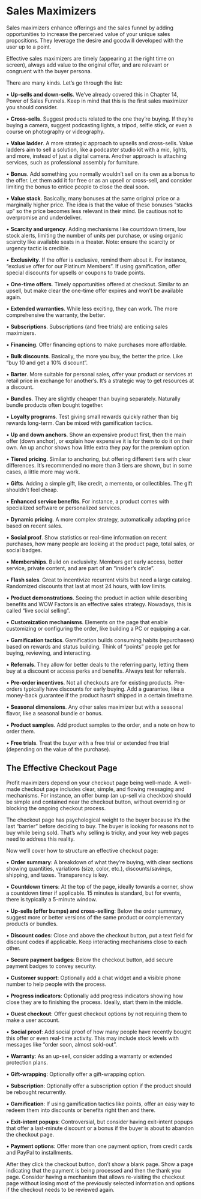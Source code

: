 # Sales Maximizers

Sales maximizers enhance offerings and the sales funnel by adding opportunities to increase the perceived value of your unique sales propositions. They leverage the desire and goodwill developed with the user up to a point.

Effective sales maximizers are timely (appearing at the right time on screen), always add value to the original offer, and are relevant or congruent with the buyer persona.

There are many kinds. Let’s go through the list:

• **Up-sells and down-sells**. We’ve already covered this in Chapter 14, Power of Sales Funnels. Keep in mind that this is the first sales maximizer you should consider.

• **Cross-sells**. Suggest products related to the one they’re buying. If they’re buying a camera, suggest podcasting lights, a tripod, selfie stick, or even a course on photography or videography.

• **Value ladder**. A more strategic approach to upsells and cross-sells. Value ladders aim to sell a solution, like a podcaster studio kit with a mic, lights, and more, instead of just a digital camera. Another approach is attaching services, such as professional assembly for furniture.

• **Bonus**. Add something you normally wouldn’t sell on its own as a bonus to the offer. Let them add it for free or as an upsell or cross-sell, and consider limiting the bonus to entice people to close the deal soon.

• **Value stack**. Basically, many bonuses at the same original price or a marginally higher price. The idea is that the value of these bonuses “stacks up” so the price becomes less relevant in their mind. Be cautious not to overpromise and underdeliver.

• **Scarcity and urgency**. Adding mechanisms like countdown timers, low stock alerts, limiting the number of units per purchase, or using organic scarcity like available seats in a theater. Note: ensure the scarcity or urgency tactic is credible.

• **Exclusivity**. If the offer is exclusive, remind them about it. For instance, “exclusive offer for our Platinum Members”. If using gamification, offer special discounts for upsells or coupons to trade points.

• **One-time offers**. Timely opportunities offered at checkout. Similar to an upsell, but make clear the one-time offer expires and won’t be available again.

• **Extended warranties**. While less exciting, they can work. The more comprehensive the warranty, the better.

• **Subscriptions**. Subscriptions (and free trials) are enticing sales maximizers.

• **Financing**. Offer financing options to make purchases more affordable.

• **Bulk discounts**. Basically, the more you buy, the better the price. Like “buy 10 and get a 10% discount”.

• **Barter**. More suitable for personal sales, offer your product or services at retail price in exchange for another’s. It’s a strategic way to get resources at a discount.

• **Bundles**. They are slightly cheaper than buying separately. Naturally bundle products often bought together.

• **Loyalty programs**. Test giving small rewards quickly rather than big rewards long-term. Can be mixed with gamification tactics.

• **Up and down anchors**. Show an expensive product first, then the main offer (down anchor), or explain how expensive it is for them to do it on their own. An up anchor shows how little extra they pay for the premium option.

• **Tiered pricing**. Similar to anchoring, but offering different tiers with clear differences. It’s recommended no more than 3 tiers are shown, but in some cases, a little more may work.

• **Gifts**. Adding a simple gift, like credit, a memento, or collectibles. The gift shouldn’t feel cheap.

• **Enhanced service benefits**. For instance, a product comes with specialized software or personalized services.

• **Dynamic pricing**. A more complex strategy, automatically adapting price based on recent sales.

• **Social proof**. Show statistics or real-time information on recent purchases, how many people are looking at the product page, total sales, or social badges.

• **Memberships**. Build on exclusivity. Members get early access, better service, private content, and are part of an “insider’s circle”.

• **Flash sales**. Great to incentivize recurrent visits but need a large catalog. Randomized discounts that last at most 24 hours, with low limits.

• **Product demonstrations**. Seeing the product in action while describing benefits and WOW Factors is an effective sales strategy. Nowadays, this is called “live social selling”.

• **Customization mechanisms**. Elements on the page that enable customizing or configuring the order, like building a PC or equipping a car.

• **Gamification tactics**. Gamification builds consuming habits (repurchases) based on rewards and status building. Think of “points” people get for buying, reviewing, and interacting.

• **Referrals**. They allow for better deals to the referring party, letting them buy at a discount or access perks and benefits. Always test for referrals.

• **Pre-order incentives**. Not all checkouts are for existing products. Pre-orders typically have discounts for early buying. Add a guarantee, like a money-back guarantee if the product hasn’t shipped in a certain timeframe.

• **Seasonal dimensions**. Any other sales maximizer but with a seasonal flavor, like a seasonal bundle or bonus.

• **Product samples**. Add product samples to the order, and a note on how to order them.

• **Free trials**. Treat the buyer with a free trial or extended free trial (depending on the value of the purchase).

## The Effective Checkout Page

Profit maximizers depend on your checkout page being well-made. A well-made checkout page includes clear, simple, and flowing messaging and mechanisms. For instance, an offer bump (an up-sell via checkbox) should be simple and contained near the checkout button, without overriding or blocking the ongoing checkout process.

The checkout page has psychological weight to the buyer because it’s the last “barrier” before deciding to buy. The buyer is looking for reasons not to buy while being sold. That’s why selling is tricky, and your key web pages need to address this reality.

Now we’ll cover how to structure an effective checkout page:

• **Order summary**: A breakdown of what they’re buying, with clear sections showing quantities, variations (size, color, etc.), discounts/savings, shipping, and taxes. Transparency is key.

• **Countdown timers**: At the top of the page, ideally towards a corner, show a countdown timer if applicable. 15 minutes is standard, but for events, there is typically a 5-minute window.

• **Up-sells (offer bumps) and cross-selling**: Below the order summary, suggest more or better versions of the same product or complementary products or bundles.

• **Discount codes**: Close and above the checkout button, put a text field for discount codes if applicable. Keep interacting mechanisms close to each other.

• **Secure payment badges**: Below the checkout button, add secure payment badges to convey security.

• **Customer support**: Optionally add a chat widget and a visible phone number to help people with the process.

• **Progress indicators**: Optionally add progress indicators showing how close they are to finishing the process. Ideally, start them in the middle.

• **Guest checkout**: Offer guest checkout options by not requiring them to make a user account.

• **Social proof**: Add social proof of how many people have recently bought this offer or even real-time activity. This may include stock levels with messages like “order soon, almost sold-out”.

• **Warranty**: As an up-sell, consider adding a warranty or extended protection plans.

• **Gift-wrapping**: Optionally offer a gift-wrapping option.

• **Subscription**: Optionally offer a subscription option if the product should be rebought recurrently.

• **Gamification**: If using gamification tactics like points, offer an easy way to redeem them into discounts or benefits right then and there.

• **Exit-intent popups**: Controversial, but consider having exit-intent popups that offer a last-minute discount or a bonus if the buyer is about to abandon the checkout page.

• **Payment options**: Offer more than one payment option, from credit cards and PayPal to installments.

After they click the checkout button, don’t show a blank page. Show a page indicating that the payment is being processed and then the thank you page. Consider having a mechanism that allows re-visiting the checkout page without losing most of the previously selected information and options if the checkout needs to be reviewed again.

```

```
